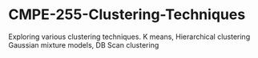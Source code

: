 # CMPE-255-Clustering-Techniques
Exploring various clustering techniques. K means, Hierarchical clustering Gaussian mixture models, DB Scan clustering
